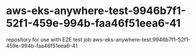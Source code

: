 # aws-eks-anywhere-test-9946b7f1-52f1-459e-994b-faa46f51eea6-41
repository for use with E2E test job aws-eks-anywhere-test:9946b7f1-52f1-459e-994b-faa46f51eea6-41
